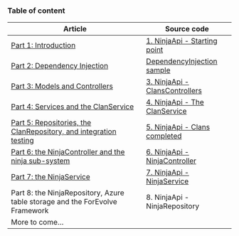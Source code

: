 ### Table of content

<table class="table table-striped table-hover">
    <thead class="thead-inverse">
        <tr>
            <th>Article</th>
            <th>Source code</th>
        </tr>
    </thead>
    <tbody>
        <tr>
            <td><a href="/en/articles/2017/08/11/design-patterns-web-api-service-and-repository-part-1/">Part 1: Introduction</a></td>
            <td><a href="https://github.com/ForEvolve/ForEvolve.Blog.Samples/tree/master/1.%20NinjaApi%20-%20Starting%20point">1. NinjaApi - Starting point</a></td>
        </tr>
        <tr>
            <td><a href="/en/articles/2017/08/14/design-patterns-web-api-service-and-repository-part-2/">Part 2: Dependency Injection</a></td>
            <td><a href="https://github.com/ForEvolve/ForEvolve.Blog.Samples/tree/master/DependencyInjection">DependencyInjection sample</a></td>
        </tr>
        <tr>
            <td><a href="/en/articles/2017/08/17/design-patterns-web-api-service-and-repository-part-3/">Part 3: Models and Controllers</a></td>
            <td><a href="https://github.com/ForEvolve/ForEvolve.Blog.Samples/tree/master/3.%20NinjaApi%20-%20ClansControllers">3. NinjaApi - ClansControllers</a></td>
        </tr>
        <tr>
            <td><a href="/en/articles/2017/08/22/design-patterns-web-api-service-and-repository-part-4/">Part 4: Services and the ClanService</a></td>
            <td><a href="https://github.com/ForEvolve/ForEvolve.Blog.Samples/tree/master/4.%20NinjaApi%20-%20The%20ClanService">4. NinjaApi - The ClanService</a></td>
        </tr>
        <tr>
            <td><a href="/en/articles/2017/08/25/design-patterns-web-api-service-and-repository-part-5/">Part 5: Repositories, the ClanRepository, and integration testing</a></td>
            <td><a href="https://github.com/ForEvolve/ForEvolve.Blog.Samples/tree/master/5.%20NinjaApi%20-%20Clans%20completed">5. NinjaApi - Clans completed</a></td>
        </tr>
        <tr>
            <td><a href="/en/articles/2017/08/30/design-patterns-web-api-service-and-repository-part-6/">Part 6: the NinjaController and the ninja sub-system</a></td>
            <td><a href="https://github.com/ForEvolve/ForEvolve.Blog.Samples/tree/master/6.%20NinjaApi%20-%20NinjaController">6. NinjaApi - NinjaController</a></td>
        </tr>
        <tr>
            <td><a href="/en/articles/2017/09/04/design-patterns-web-api-service-and-repository-part-7/">Part 7: the NinjaService</a></td>
            <td><a href="https://github.com/ForEvolve/ForEvolve.Blog.Samples/tree/master/7.%20NinjaApi%20-%20NinjaService">7. NinjaApi - NinjaService</a></td>
        </tr>
        <tr>
            <td>Part 8: the NinjaRepository, Azure table storage and the ForEvolve Framework</td>
            <td>8. NinjaApi - NinjaRepository</td>
        </tr>
        <!--
        <tr>
            <td><a href="/en/articles/2017/09/07/design-patterns-web-api-service-and-repository-part-8/">Part 8: the NinjaRepository, Azure table storage and the ForEvolve Framework</a></td>
            <td><a href="https://github.com/ForEvolve/ForEvolve.Blog.Samples/tree/master/8.%20NinjaApi%20-%20Ninjas%20completed">8. NinjaApi - NinjaRepository</a></td>
        </tr>
        -->
        <tr>
            <td>More to come…</td>
            <td>&nbsp;</td>
        </tr>
    </tbody>
</table>